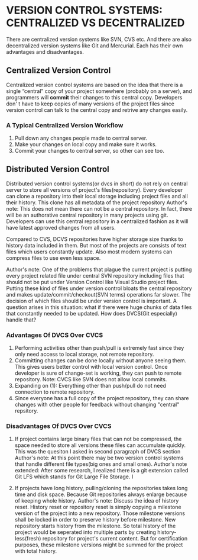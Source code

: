 # VERSION CONTROL SYSTEMS: CENTRALIZED VS DECENTRALIZED

There are centralized version systems like SVN, CVS etc. And there are also
decentralized version systems like Git and Mercurial. Each has their own 
advantages and disadvantages.

## Centralized Version Control

Centralized version control systems are based on the idea that there is a
single “central” copy of your project somewhere (probably on a server), and
programmers will **commit** their changes to this central copy. Developers 
don' t have to keep copies of many versions of the project files since version 
control can talk to the central copy and retrive any changes easily.

### A Typical Centralized Version Workflow

1. Pull down any changes people made to central server.
2. Make your changes on local copy and make sure it works.
3. Commit your changes to central server, so other can see too.

## Distributed Version Control

Distributed version control systems(or dvcs in short) do not rely on central
server to store all versions of project's files(repository). Every developer
can clone a repository into their local storage including project files and
all their history. This clone has all metadata of the project repository
Author's note: This does not mean there can not be a central repository. In
fact, there will be an authorative central repository in many projects using
git. Developers can use this central repository in a centralized fashion as it
will have latest approved changes from all users.

Compared to CVS, DCVS repositories have higher storage size thanks to history
data included in them. But most of the projects are consists of text files
which users constantly update. Also most modern systems can compress files to
use even less space.

Author's note:  One of the problems that plague the current project is putting
every project related file under central SVN repository including files that
should not be put under Version Control like Visual Studio project files.
Putting these kind of files under version control bloats the central repository
and makes update/commit/checkout(SVN terms) operations far slower. The decision
of which files should be under version control is important. A question
arises in this situation: what if there were huge chunks of data files that
constantly needed to be updated. How does DVCS(Git especially) handle that?

### Advantages Of DVCS Over CVCS

1. Performing activities other than push/pull is extremely fast since they only
   need access to local storage, not remote repository.
2. Committing changes can be done locally without anyone seeing them. This
   gives users better control with local version control. Once developer is
   sure of change-set is working, they can push to remote repository.
   Note: CVCS like SVN does not allow local commits.
3. Expanding on (1): Everything other than push/pull do not need connection to
   remote repository.
4. Since everyone has a full copy of the project repository, they can share
   changes with other people for feedback without changing "central" repsitory.

### Disadvantages Of DVCS Over CVCS

1. If project contains large binary files that can not be compressed, the
   space needed to store all versions these files can accumulate quickly. This
   was the quesiton I asked in second paragraph of DVCS section
   Author's note: At this point there may be two version control systems that
   handle different file types(big ones and small ones).
   Author's note extended: After some research, I realized there is a git
   extension called Git LFS which stands for Git Large File Storage. I


2. If projects have long history, pulling/cloning the repositories takes long
   time and disk space. Because Git repositories always enlarge because of
   keeping whole history.
   Author's note: Discuss the idea of history reset. History reset or
   repository reset is simply copying a milestone version of the project into
   a new repository. Those milestone versions shall be locked in order to
   preserve history before milestone. New repository starts history from the
   milestone. So total history of the project would be seperated into multiple
   parts by creating history-less(fresh) repository for project's current
   content. But for certification purposes, these milestone versions might be
   summed for the project with total history.

